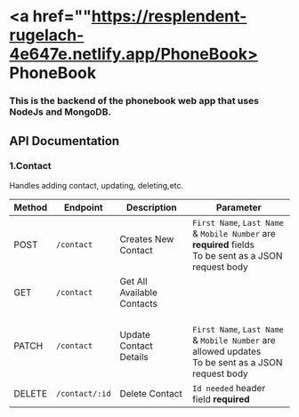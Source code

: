 # <a href=""https://resplendent-rugelach-4e647e.netlify.app/PhoneBook> PhoneBook</a> 
### This is the backend of the phonebook web app that uses NodeJs and MongoDB.

## API Documentation
### 1.Contact

Handles adding contact, updating, deleting,etc.

| Method | Endpoint | Description | Parameter |
| ------ | -------- | ----------- | --------- |
| POST | `/contact` | Creates New Contact | `First Name`, `Last Name` & `Mobile Number` are **required** fields<br />To be sent as a JSON request body |
| GET | `/contact` | Get All Available Contacts | 
| PATCH | `/contact` | Update Contact Details | <br />`First Name`, `Last Name` & `Mobile Number` are allowed updates<br />To be sent as a JSON request body |
| DELETE | `/contact/:id` | Delete Contact | `Id needed` header field **required** |
